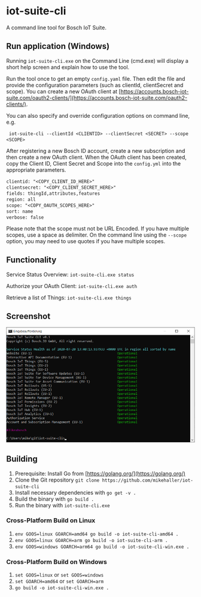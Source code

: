 # iot-suite-cli

A command line tool for Bosch IoT Suite.

## Run application (Windows)

  Running `iot-suite-cli.exe` on the Command Line (cmd.exe) will display a short help screen
  and explain how to use the tool.
  
  Run the tool once to get an empty `config.yaml` file. Then edit the file and provide the
  configuration parameters (such as clientId, clientSecret and scope). You can create
  a new OAuth client at [https://accounts.bosch-iot-suite.com/oauth2-clients/](https://accounts.bosch-iot-suite.com/oauth2-clients/).
  
  You can also specify and override configuration options on command line, e.g.
  
     iot-suite-cli --clientId <CLIENTID> --clientSecret <SECRET> --scope <SCOPE>
  
  After registering a new Bosch ID account, create a new subscription and then create a new OAuth client.
  When the OAuth client has been created, copy the Client ID, Client Secret and Scope into the `config.yml`
  into the appropriate parameters.
  
  
    clientid: "<COPY_CLIENT_ID_HERE>"
    clientsecret: "<COPY_CLIENT_SECRET_HERE>"
    fields: thingId,attributes,features
    region: all
    scope: "<COPY_OAUTH_SCOPES_HERE>"
    sort: name
    verbose: false
  
  Please note that the scope must not be URL Encoded. If you have multiple scopes, use a space as delimiter. On the 
  command line using the `--scope` option, you may need to use quotes if you have multiple scopes.
  
## Functionality
  
  Service Status Overview: `iot-suite-cli.exe status`
   
  Authorize your OAuth Client: `iot-suite-cli.exe auth`
  
  Retrieve a list of Things: `iot-suite-cli.exe things`
     
## Screenshot
 
  ![iot-suite-cli status](hello.png)


## Building

1. Prerequisite: Install Go from [https://golang.org/](https://golang.org/)
2. Clone the Git repository `git clone https://github.com/mikehaller/iot-suite-cli`
3. Install necessary dependencies with `go get -v .`
4. Build the binary with `go build .`
5. Run the binary with `iot-suite-cli.exe` 

### Cross-Platform Build on Linux

1. `env GOOS=linux GOARCH=amd64 go build -o iot-suite-cli-amd64 .`
2. `env GOOS=linux GOARCH=arm go build -o iot-suite-cli-arm .`
3. `env GOOS=windows GOARCH=arm64 go build -o iot-suite-cli-win.exe .`

### Cross-Platform Build on Windows

1. `set GOOS=linux` or `set GOOS=windows`
2. `set GOARCH=amd64` or `set GOARCH=arm`
3. `go build -o iot-suite-cli-win.exe .`
